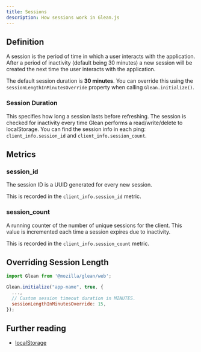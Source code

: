 ```yaml
---
title: Sessions
description: How sessions work in Glean.js
---
```


## Definition

A session is the period of time in which a user interacts with the application.
After a period of inactivity (default being 30 minutes) a new session will be
created the next time the user interacts with the application.

The default session duration is **30 minutes**. You can override
this using the `sessionLengthInMinutesOverride` property when
calling `Glean.initialize()`.

### Session Duration
This specifies how long a session lasts before refreshing. The session
is checked for inactivity every time Glean performs a read/write/delete
to localStorage. You can find the session info in each ping:
`client_info.session_id` and `client_info.session_count`.

## Metrics

### session_id

The session ID is a UUID generated for every new session.

This is recorded in the `client_info.session_id` metric.

### session_count

A running counter of the number of unique sessions for the client. This value
is incremented each time a session expires due to inactivity.

This is recorded in the `client_info.session_count` metric.

## Overriding Session Length

```js
import Glean from '@mozilla/glean/web';

Glean.initialize("app-name", true, {
  ...,
  // Custom session timeout duration in MINUTES.
  sessionLengthInMinutesOverride: 15,
});
```

## Further reading

- <a href="https://developer.mozilla.org/en-US/docs/Web/API/Window/localStorage" target="_blank">localStorage</a>
